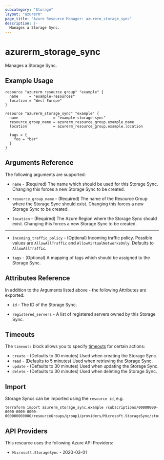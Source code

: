 ```yaml
---
subcategory: "Storage"
layout: "azurerm"
page_title: "Azure Resource Manager: azurerm_storage_sync"
description: |-
  Manages a Storage Sync.
---
```


# azurerm_storage_sync

Manages a Storage Sync.

## Example Usage

```hcl
resource "azurerm_resource_group" "example" {
  name     = "example-resources"
  location = "West Europe"
}

resource "azurerm_storage_sync" "example" {
  name                = "example-storage-sync"
  resource_group_name = azurerm_resource_group.example.name
  location            = azurerm_resource_group.example.location

  tags = {
    foo = "bar"
  }
}
```

## Arguments Reference

The following arguments are supported:

* `name` - (Required) The name which should be used for this Storage Sync. Changing this forces a new Storage Sync to be created.

* `resource_group_name` - (Required) The name of the Resource Group where the Storage Sync should exist. Changing this forces a new Storage Sync to be created.

* `location` - (Required) The Azure Region where the Storage Sync should exist. Changing this forces a new Storage Sync to be created.

---

* `incoming_traffic_policy` - (Optional) Incoming traffic policy. Possible values are `AllowAllTraffic` and `AllowVirtualNetworksOnly`. Defaults to `AllowAllTraffic`.

* `tags` - (Optional) A mapping of tags which should be assigned to the Storage Sync.

## Attributes Reference

In addition to the Arguments listed above - the following Attributes are exported:

* `id` - The ID of the Storage Sync.

* `registered_servers` - A list of registered servers owned by this Storage Sync.

## Timeouts

The `timeouts` block allows you to specify [timeouts](https://www.terraform.io/language/resources/syntax#operation-timeouts) for certain actions:

* `create` - (Defaults to 30 minutes) Used when creating the Storage Sync.
* `read` - (Defaults to 5 minutes) Used when retrieving the Storage Sync.
* `update` - (Defaults to 30 minutes) Used when updating the Storage Sync.
* `delete` - (Defaults to 30 minutes) Used when deleting the Storage Sync.

## Import

Storage Syncs can be imported using the `resource id`, e.g.

```shell
terraform import azurerm_storage_sync.example /subscriptions/00000000-0000-0000-0000-000000000000/resourceGroups/group1/providers/Microsoft.StorageSync/storageSyncServices/sync1
```

## API Providers
<!-- This section is generated, changes will be overwritten -->
This resource uses the following Azure API Providers:

* `Microsoft.StorageSync` - 2020-03-01
